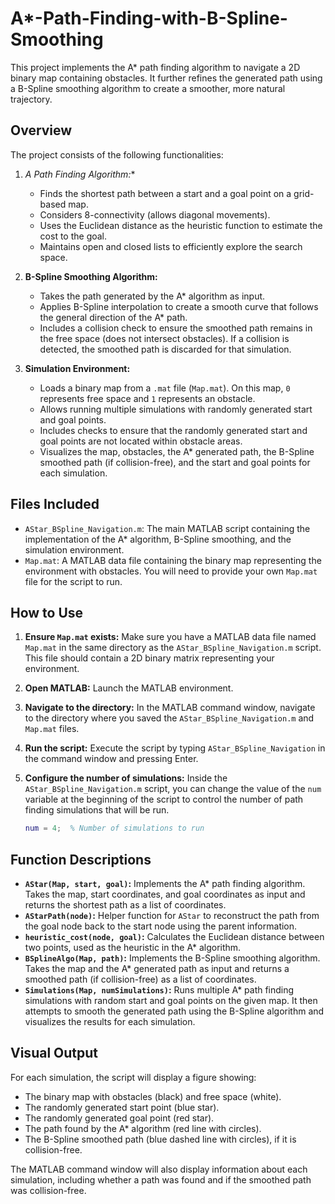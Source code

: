 # A*-Path-Finding-with-B-Spline-Smoothing
This project implements the A* path finding algorithm to navigate a 2D binary map containing obstacles. It further refines the generated path using a B-Spline smoothing algorithm to create a smoother, more natural trajectory.

## Overview

The project consists of the following functionalities:

1.  **A* Path Finding Algorithm:**
    * Finds the shortest path between a start and a goal point on a grid-based map.
    * Considers 8-connectivity (allows diagonal movements).
    * Uses the Euclidean distance as the heuristic function to estimate the cost to the goal.
    * Maintains open and closed lists to efficiently explore the search space.

2.  **B-Spline Smoothing Algorithm:**
    * Takes the path generated by the A* algorithm as input.
    * Applies B-Spline interpolation to create a smooth curve that follows the general direction of the A* path.
    * Includes a collision check to ensure the smoothed path remains in the free space (does not intersect obstacles). If a collision is detected, the smoothed path is discarded for that simulation.

3.  **Simulation Environment:**
    * Loads a binary map from a `.mat` file (`Map.mat`). On this map, `0` represents free space and `1` represents an obstacle.
    * Allows running multiple simulations with randomly generated start and goal points.
    * Includes checks to ensure that the randomly generated start and goal points are not located within obstacle areas.
    * Visualizes the map, obstacles, the A* generated path, the B-Spline smoothed path (if collision-free), and the start and goal points for each simulation.

## Files Included

* `AStar_BSpline_Navigation.m`: The main MATLAB script containing the implementation of the A* algorithm, B-Spline smoothing, and the simulation environment.
* `Map.mat`: A MATLAB data file containing the binary map representing the environment with obstacles. You will need to provide your own `Map.mat` file for the script to run.

## How to Use

1.  **Ensure `Map.mat` exists:** Make sure you have a MATLAB data file named `Map.mat` in the same directory as the `AStar_BSpline_Navigation.m` script. This file should contain a 2D binary matrix representing your environment.
2.  **Open MATLAB:** Launch the MATLAB environment.
3.  **Navigate to the directory:** In the MATLAB command window, navigate to the directory where you saved the `AStar_BSpline_Navigation.m` and `Map.mat` files.
4.  **Run the script:** Execute the script by typing `AStar_BSpline_Navigation` in the command window and pressing Enter.
5.  **Configure the number of simulations:** Inside the `AStar_BSpline_Navigation.m` script, you can change the value of the `num` variable at the beginning of the script to control the number of path finding simulations that will be run.

    ```matlab
    num = 4;  % Number of simulations to run
    ```

## Function Descriptions

* **`AStar(Map, start, goal)`:** Implements the A* path finding algorithm. Takes the map, start coordinates, and goal coordinates as input and returns the shortest path as a list of coordinates.
* **`AStarPath(node)`:** Helper function for `AStar` to reconstruct the path from the goal node back to the start node using the parent information.
* **`heuristic_cost(node, goal)`:** Calculates the Euclidean distance between two points, used as the heuristic in the A* algorithm.
* **`BSplineAlgo(Map, path)`:** Implements the B-Spline smoothing algorithm. Takes the map and the A* generated path as input and returns a smoothed path (if collision-free) as a list of coordinates.
* **`Simulations(Map, numSimulations)`:** Runs multiple A* path finding simulations with random start and goal points on the given map. It then attempts to smooth the generated path using the B-Spline algorithm and visualizes the results for each simulation.

## Visual Output

For each simulation, the script will display a figure showing:

* The binary map with obstacles (black) and free space (white).
* The randomly generated start point (blue star).
* The randomly generated goal point (red star).
* The path found by the A* algorithm (red line with circles).
* The B-Spline smoothed path (blue dashed line with circles), if it is collision-free.

The MATLAB command window will also display information about each simulation, including whether a path was found and if the smoothed path was collision-free.
